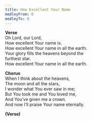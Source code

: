 ```yaml
---
title: How Excellent Your Name
medleyFrom: 0
medleyTo: 0
---
```


**Verse**  
Oh Lord, our Lord,  
How excellent Your name is.  
How excellent Your name in all the earth.  
Your glory fills the heavens beyond the  
furthest star.  
How excellent Your name in all the earth.

**Chorus**  
When I think about the heavens,  
The moon and all the stars,  
I wonder what You ever saw in me;  
But You took me and You loved me,  
And You’ve given me a crown.  
And now I’ll praise Your name eternally.

**(Verse)**
